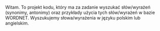 Witam.
To projekt kodu, który ma za zadanie wyszukać słów/wyrażeń (synonimy, antonimy) oraz przykłady użycia tych słów/wyrażeń w bazie WORDNET.
 Wyszukujemy słowa/wyrażenia w języku polskim lub angielskim.
